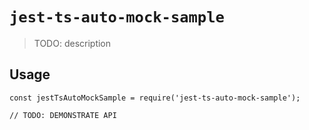 # `jest-ts-auto-mock-sample`

> TODO: description

## Usage

```
const jestTsAutoMockSample = require('jest-ts-auto-mock-sample');

// TODO: DEMONSTRATE API
```
